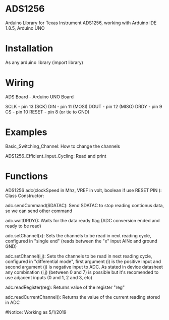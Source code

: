 # ADS1256
Arduino Library for Texas Instrument ADS1256, working with Arduino IDE 1.8.5, Arduino UNO 

# Installation
As any arduino library (import library)

# Wiring
ADS Board   -     Arduino UNO Board

SCLK        -     pin 13 (SCK)
DIN         -     pin 11 (MOSI)
DOUT        -     pin 12 (MISO)
DRDY        -     pin 9
CS          -     pin 10
RESET       -     pin 8 (or tie to GND)

# Examples
Basic_Switching_Channel: How to change the channels

ADS1256_Efficient_Input_Cycling: Read and print 

# Functions

ADS1256 adc(clockSpeed in Mhz, VREF in volt, boolean if use RESET PIN ): Class Constructor: 

adc.sendCommand(SDATAC): Send SDATAC to stop reading contionus data, so we can send other command

adc.waitDRDY(): Waits for the data ready flag (ADC conversion ended and ready to be read)

adc.setChannel(x): Sets the channels to be read in next reading cycle, configured in "single end" (reads between the "x" input AINx and ground GND)
  
adc.setChannel(i,j): Sets the channels to be read in next reading cycle, configured in "differential mode", first argument (i) is the positive input and second argument (j) is negative input to ADC. As stated in device datasheet any combination (i,j) (between 0 and 7) is possible but it's recomended to use adjacent inputs (0 and 1, 2 and 3, etc) 

adc.readRegister(reg): Returns value of the register "reg" 

adc.readCurrentChannel(): Returns the value of the current reading stored in ADC

#Notice: Working as 5/1/2019

